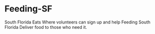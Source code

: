 # Feeding-SF
South Florida Eats Where volunteers can sign up and help Feeding South Florida Deliver food to those who need it.



